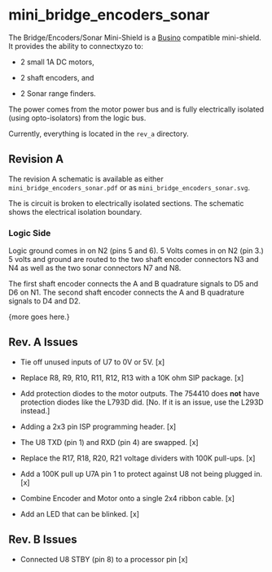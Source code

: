 # mini_bridge_encoders_sonar

The Bridge/Encoders/Sonar Mini-Shield is a
[Busino](https://github.com/waynegramlich/busino)
compatible mini-shield.  It provides the ability
to connectxyzo to:

* 2 small 1A DC motors,

* 2 shaft encoders, and

* 2 Sonar range finders.

The power comes from the motor power bus and is
fully electrically isolated (using opto-isolators)
from the logic bus.

Currently, everything is located in the `rev_a` directory.

## Revision A

The revision A schematic is available as either
`mini_bridge_encoders_sonar.pdf` or as
`mini_bridge_encoders_sonar.svg`.

The is circuit is broken to electrically isolated sections.
The schematic shows the electrical isolation boundary.

### Logic Side

Logic ground comes in on N2 (pins 5 and 6).  5 Volts
comes in on N2 (pin 3.)  5 volts and ground are routed
to the two shaft encoder connectors N3 and N4 as well
as the two sonar connectors N7 and N8.

The first shaft encoder connects the A and B quadrature
signals to  D5 and D6 on N1.  The second shaft encoder
connects the A and B  quadrature signals to D4 and D2.

{more goes here.}

## Rev. A Issues

* Tie off unused inputs of U7 to 0V or 5V. [x]

* Replace R8, R9, R10, R11, R12, R13 with a 10K ohm SIP package. [x]

* Add protection diodes to the motor outputs.  The 754410 does
  **not** have protection diodes like the L793D did.  [No.  If
  it is an issue, use the L293D instead.]

* Adding a 2x3 pin ISP programming header. [x]

* The U8 TXD (pin 1) and RXD (pin 4) are swapped. [x]

* Replace the R17, R18, R20, R21 voltage dividers with 100K pull-ups. [x]

* Add a 100K pull up U7A pin 1 to protect against U8 not
  being plugged in. [x]

* Combine Encoder and Motor onto a single 2x4 ribbon cable. [x]

* Add an LED that can be blinked. [x]

## Rev. B Issues

* Connected U8 STBY (pin 8) to a processor pin [x]

